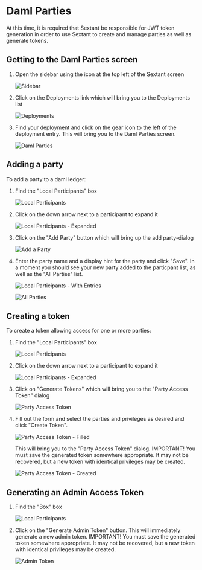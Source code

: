 # Daml Parties

At this time, it is required that Sextant be responsible for JWT token
generation in order to use Sextant to create and manage parties as well as
generate tokens.

## Getting to the Daml Parties screen

1. Open the sidebar using the icon at the top left of the Sextant screen

   ![Sidebar](../../images/sidebar.png)

1. Click on the Deployments link which will bring you to the Deployments list

   ![Deployments](../../images/deployment-list.png)

1. Find your deployment and click on the gear icon to the left of the deployment
   entry. This will bring you to the Daml Parties screen.

   ![Daml Parties](../../images/daml-parties-fresh.png)

## Adding a party

To add a party to a daml ledger:

1. Find the "Local Participants" box

   ![Local Participants](../../images/local-participants-closed.png)

1. Click on the down arrow next to a participant to expand it

   ![Local Participants - Expanded](../../images/local-participants-open-empty.png)

1. Click on the "Add Party" button which will bring up the add party-dialog

   ![Add a Party](../../images/add-party.png)

1. Enter the party name and a display hint for the party and click "Save". In a
   moment you should see your new party added to the particpant list, as well as
   the "All Parties" list.

   ![Local Participants - With Entries](../../images/local-participants-with-entries.png)

   ![All Parties](../../images/all-parties.png)

## Creating a token

To create a token allowing access for one or more parties:

1. Find the "Local Participants" box

   ![Local Participants](../../images/local-participants-closed.png)

1. Click on the down arrow next to a participant to expand it

   ![Local Participants - Expanded](../../images/local-participants-multiple-parties.png)

1. Click on "Generate Tokens" which will bring you to the "Party Access Token"
   dialog

   ![Party Access Token](../../images/create-access-token-blank.png)

1. Fill out the form and select the parties and privileges as desired and click
   "Create Token".

   ![Party Access Token - Filled](../../images/create-access-token-filled.png)

   This will bring you to the "Party Access Token" dialog. IMPORTANT! You must
   save the generated token somewhere appropriate.  It may not be recovered,
   but a new token with identical privileges may be created.

   ![Party Access Token - Created](../../images/party-access-token.png)

## Generating an Admin Access Token

1. Find the "Box" box

   ![Local Participants](../../images/admin-box.png)

1. Click on the "Generate Admin Token" button. This will immediately generate
   a new admin token. IMPORTANT! You must
   save the generated token somewhere appropriate.  It may not be recovered,
   but a new token with identical privileges may be created.

   ![Admin Token](../../images/party-access-token.png)
